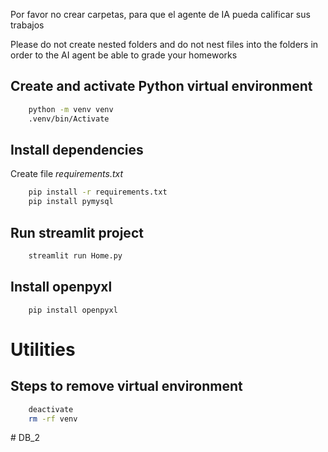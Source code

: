 Por favor no crear carpetas, para que el agente de IA
pueda calificar sus trabajos

Please do not create nested folders and do not nest files into
the folders in order to the AI agent be able to grade your homeworks

## Create and activate Python virtual environment
```bash
    python -m venv venv
    .venv/bin/Activate
```

## Install dependencies
Create file *requirements.txt*

```bash
    pip install -r requirements.txt
    pip install pymysql
```

## Run streamlit project

```bash
    streamlit run Home.py 
```
## Install openpyxl
```
    pip install openpyxl
```

# Utilities
## Steps to remove virtual environment
```bash
    deactivate
    rm -rf venv
```



#   D B _ 2  
 